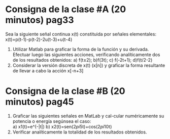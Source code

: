 # Consigna de la clase #A (20 minutos) pag33

Sea la siguiente señal continua x(t) constituida por señales elementales:  
 x(t)=p(t-1)-p(t-2)-2u(t-3)+u(t-4)

1. Utilizar Matlab para graficar la forma de la función y su derivada. Efectuar luego las siguientes acciones, verificando analíticamente dos de los resultados obtenidos:
   a) f(t±2); b)f(3t); c) f(-2t+1); d)f(t/2-2)
2. Considerar la versión discreta de x(t) (x[n]) y graficar la forma resultante de llevar a cabo la acción x[-n+3]

# Consigna de la clase #B (20 minutos) pag45

1. Graficar las siguientes señales en MatLab y cal-cular numéricamente su potencia o energía segúnsea el caso:  
   a) x1(t)=e^(-|t|)
   b) x2(t)=sen(2*pi*5t)+cos(2*pi*10t)
2. Verificar analíticamente la totalidad de los resultados obtenidos.
